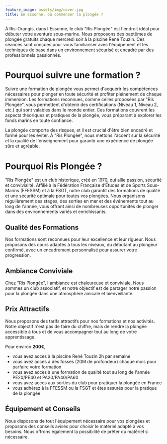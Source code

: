 ```yaml
---
feature_image: assets/img/cover.jpg
title: En Essonne, où commencer la plongée ?
---
```


À Ris-Orangis, dans l'Essonne, le club "Ris Plongée" est l'endroit idéal pour débuter votre aventure sous-marine. Nous proposons des baptêmes de plongée gratuits chaque mercredi soir à la piscine René Touzin. Ces séances sont conçues pour vous familiariser avec l'équipement et les techniques de base dans un environnement sécurisé et encadré par des professionnels passionnés.

# Pourquoi suivre une formation ?

Suivre une formation de plongée vous permet d'acquérir les compétences nécessaires pour plonger en toute sécurité et profiter pleinement de chaque immersion. Les formations reconnues, comme celles proposées par "Ris Plongée", vous permettent d'obtenir des certifications (Niveau 1, Niveau 2, etc.) qui sont valables dans le monde entier. Ces formations couvrent les aspects théoriques et pratiques de la plongée, vous préparant à explorer les fonds marins en toute confiance.

La plongée comporte des risques, et il est crucial d'être bien encadré et formé pour les éviter. À "Ris Plongée", nous mettons l'accent sur la sécurité et la qualité de l'enseignement pour garantir une expérience de plongée sûre et agréable.

# Pourquoi Ris Plongée ?

"Ris Plongée" est un club historique, créé en 1970, qui allie passion, sécurité et convivialité. Affilié à la Fédération Française d’Études et de Sports Sous-Marins (FFESSM) et à la FSGT, notre club garantit des formations de qualité et une sécurité optimale pour toutes vos plongées. Nous organisons régulièrement des stages, des sorties en mer et des événements tout au long de l'année, vous offrant ainsi de nombreuses opportunités de plonger dans des environnements variés et enrichissants.

## Qualité des Formations

Nos formations sont reconnues pour leur excellence et leur rigueur. Nous proposons des cours adaptés à tous les niveaux, du débutant au plongeur confirmé, avec un encadrement personnalisé pour assurer votre progression.

## Ambiance Conviviale

Chez "Ris Plongée", l'ambiance est chaleureuse et conviviale. Nous sommes un club associatif, et notre objectif est de partager notre passion pour la plongée dans une atmosphère amicale et bienveillante.

## Prix Attractifs

Nous proposons des tarifs attractifs pour nos formations et nos activités. Notre objectif n'est pas de faire du chiffre, mais de rendre la plongée accessible à tous et de vous accompagner tout au long de votre apprentissage.

Pour environ **200€**,

- vous avez accès à la piscine René Touzin 2h par semaine
- vous avez accès à des fosses (20M de profondeur) chaque mois pour parfaire votre formation
- vous avez accès à une formation de qualité tout au long de l'année PE20/PE40 et PA20/PA40/PA60
- vous avez accès aux sorties du club pour pratiquer la plongée en France
- vous adhérez à la FFESSM ou la FSGT et êtes assurés pour la pratique de la plongée 

## Équipement et Conseils

Nous disposons de tout l'équipement nécessaire pour vos plongées et proposons des conseils avisés pour choisir le matériel adapté à vos besoins. Nous offrons également la possibilité de prêter du matériel si nécessaire.

